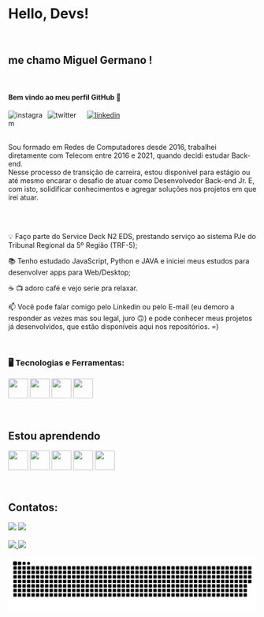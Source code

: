 # Hello, Devs!
</br>

## me chamo Miguel Germano ! 
</br>

#### Bem vindo ao meu perfil GitHub 👋

<div>
 <a href="https://www.instagram.com/omiguelgermano/">
    <img align="left" width="80px" src="https://i.ibb.co/qkGSp1D/instagram.png" alt="instagram" style="vertical-align:top;">
  </a> 
  <a href="https://twitter.com/#">
    <img align="left" width="80px" src="https://i.ibb.co/ZcFHDpv/twitter.png" alt="twitter" style="vertical-align:top;">
  </a>
  <a href="https://www.linkedin.com/in/omiguelgermano">
    <img width="80px" src="https://i.ibb.co/RyZx12b/linkedin.png" alt="linkedin" style="vertical-align:top;">
  </a>
</div>

</br>
</br>

<div>
  <p>Sou formado em Redes de Computadores desde 2016, trabalhei diretamente com Telecom entre 2016 e 2021, quando decidi estudar Back-end.  
  </br>
  Nesse processo de transição de carreira, estou disponível para estágio ou até mesmo encarar o desafio de atuar como Desenvolvedor Back-end Jr. E, com isto, solidificar conhecimentos e agregar soluções nos projetos em que irei atuar.
</p>
</div>

</br>
</br>


💡 Faço parte do Service Deck N2 EDS, prestando serviço ao sistema PJe do Tribunal Regional da 5º Região (TRF-5);

📚 Tenho estudado JavaScript, Python e JAVA e iniciei meus estudos para desenvolver apps para Web/Desktop;

☕️ 📺 adoro café e vejo serie pra relaxar.

📫 Você pode falar comigo pelo Linkedin ou pelo E-mail (eu demoro a responder as vezes mas sou legal, juro 🙃) e pode conhecer meus projetos já desenvolvidos, que estão disponíveis aqui nos repositórios. =)

</br>

### 🖥️ Tecnologias e Ferramentas:
 <img src="https://cdn.jsdelivr.net/gh/devicons/devicon/icons/mysql/mysql-original.svg" width="40" height="40"/> <img src="https://cdn.jsdelivr.net/gh/devicons/devicon/icons/vscode/vscode-original.svg" width="40" height="40"/>
 <img src="https://cdn.jsdelivr.net/gh/devicons/devicon/icons/wordpress/wordpress-plain.svg" width="40" height="40"/>  <img src="https://cdn.jsdelivr.net/gh/devicons/devicon/icons/github/github-original.svg" width="40" height="40"/>
 
 </br>

 ## Estou aprendendo

<img src="https://cdn.jsdelivr.net/gh/devicons/devicon/icons/html5/html5-original.svg" width="40" height="40"/> <img src="https://cdn.jsdelivr.net/gh/devicons/devicon/icons/css3/css3-original.svg" width="40" height="40"/>
 <img src="https://cdn.jsdelivr.net/gh/devicons/devicon/icons/python/python-original.svg" width="40" height="40"/>
 <img src="https://cdn.jsdelivr.net/gh/devicons/devicon/icons/javascript/javascript-original.svg" width="40" height="40"/>
 <img src="https://cdn.jsdelivr.net/gh/devicons/devicon/icons/java/java-original.svg" width="40" height="40"/>
 
 </br>

## Contatos:

<div>
<a href = "mailto:miguel86@gmail.com"><img src="https://img.shields.io/badge/Gmail-D14836?style=for-the-badge&logo=gmail&logoColor=white" target="_blank"></a>
  <a href="https://www.linkedin.com/in/omiguelgermano/"><img src="https://img.shields.io/badge/-LinkedIn-%230077B5?style=for-the-badge&logo=linkedin&logoColor=white" target="_blank"> </a>   
</div>

</br>

<div>
<a href="https://github.com/omiguelgermano">
<img height="180em" src="https://github-readme-stats.vercel.app/api/top-langs/?username=omiguelgermano&layout=compact&langs_count=7&theme=dracula"/>
<img height="180em" src="https://github-readme-stats.vercel.app/api?username=omiguelgermano&show_icons=true&theme=dracula&include_all_commits=true&count_private=true"/>
</div>

![Snake animation](https://github.com/omiguelgermano/omiguelgermano/blob/output/github-contribution-grid-snake.svg)
    
<!--
**omiguelgermano/omiguelgermano** is a ✨ _special_ ✨ repository because its `README.md` (this file) appears on your GitHub profile.

Here are some ideas to get you started:

- 🔭 I’m currently working on ...
- 🌱 I’m currently learning ...
- 👯 I’m looking to collaborate on ...
- 🤔 I’m looking for help with ...
- 💬 Ask me about ...
- 📫 How to reach me: ...
- 😄 Pronouns: ...
- ⚡ Fun fact: ...
-->
